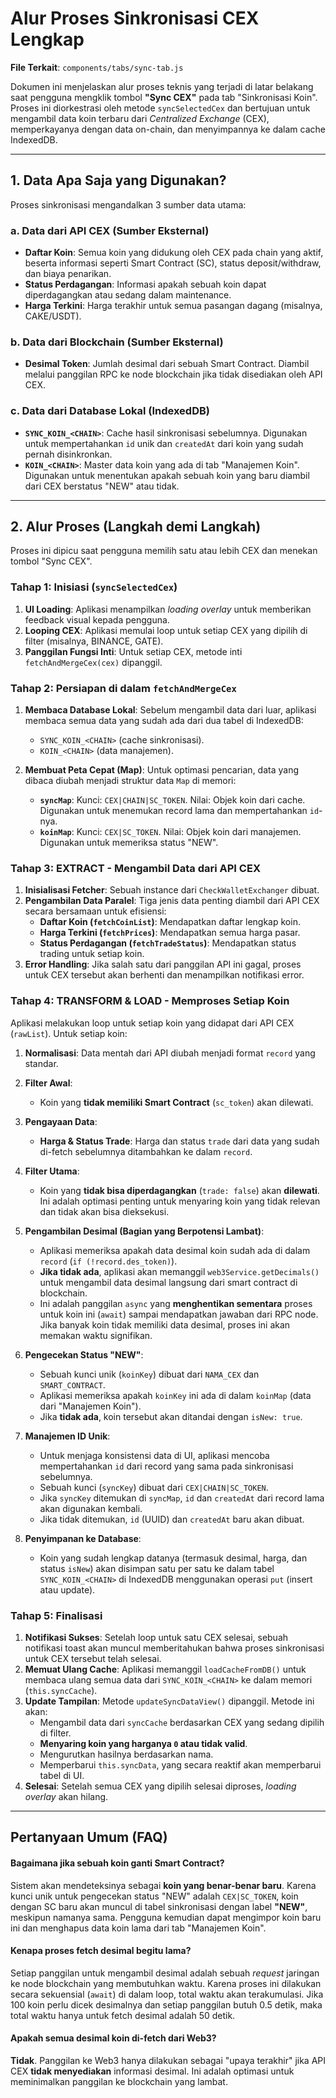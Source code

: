 # Alur Proses Sinkronisasi CEX Lengkap

**File Terkait**: `components/tabs/sync-tab.js`

Dokumen ini menjelaskan alur proses teknis yang terjadi di latar belakang saat pengguna mengklik tombol **"Sync CEX"** pada tab "Sinkronisasi Koin". Proses ini diorkestrasi oleh metode `syncSelectedCex` dan bertujuan untuk mengambil data koin terbaru dari *Centralized Exchange* (CEX), memperkayanya dengan data on-chain, dan menyimpannya ke dalam cache IndexedDB.

---

## 1. Data Apa Saja yang Digunakan?

Proses sinkronisasi mengandalkan 3 sumber data utama:

### a. Data dari API CEX (Sumber Eksternal)
- **Daftar Koin**: Semua koin yang didukung oleh CEX pada chain yang aktif, beserta informasi seperti Smart Contract (SC), status deposit/withdraw, dan biaya penarikan.
- **Status Perdagangan**: Informasi apakah sebuah koin dapat diperdagangkan atau sedang dalam maintenance.
- **Harga Terkini**: Harga terakhir untuk semua pasangan dagang (misalnya, CAKE/USDT).

### b. Data dari Blockchain (Sumber Eksternal)
- **Desimal Token**: Jumlah desimal dari sebuah Smart Contract. Diambil melalui panggilan RPC ke node blockchain jika tidak disediakan oleh API CEX.

### c. Data dari Database Lokal (IndexedDB)
- **`SYNC_KOIN_<CHAIN>`**: Cache hasil sinkronisasi sebelumnya. Digunakan untuk mempertahankan `id` unik dan `createdAt` dari koin yang sudah pernah disinkronkan.
- **`KOIN_<CHAIN>`**: Master data koin yang ada di tab "Manajemen Koin". Digunakan untuk menentukan apakah sebuah koin yang baru diambil dari CEX berstatus "NEW" atau tidak.

---

## 2. Alur Proses (Langkah demi Langkah)

Proses ini dipicu saat pengguna memilih satu atau lebih CEX dan menekan tombol "Sync CEX".

### Tahap 1: Inisiasi (`syncSelectedCex`)

1.  **UI Loading**: Aplikasi menampilkan *loading overlay* untuk memberikan feedback visual kepada pengguna.
2.  **Looping CEX**: Aplikasi memulai loop untuk setiap CEX yang dipilih di filter (misalnya, BINANCE, GATE).
3.  **Panggilan Fungsi Inti**: Untuk setiap CEX, metode inti `fetchAndMergeCex(cex)` dipanggil.

### Tahap 2: Persiapan di dalam `fetchAndMergeCex`

1.  **Membaca Database Lokal**: Sebelum mengambil data dari luar, aplikasi membaca semua data yang sudah ada dari dua tabel di IndexedDB:
    - `SYNC_KOIN_<CHAIN>` (cache sinkronisasi).
    - `KOIN_<CHAIN>` (data manajemen).

2.  **Membuat Peta Cepat (Map)**: Untuk optimasi pencarian, data yang dibaca diubah menjadi struktur data `Map` di memori:
    - **`syncMap`**: Kunci: `CEX|CHAIN|SC_TOKEN`. Nilai: Objek koin dari cache. Digunakan untuk menemukan record lama dan mempertahankan `id`-nya.
    - **`koinMap`**: Kunci: `CEX|SC_TOKEN`. Nilai: Objek koin dari manajemen. Digunakan untuk memeriksa status "NEW".

### Tahap 3: EXTRACT - Mengambil Data dari API CEX

1.  **Inisialisasi Fetcher**: Sebuah instance dari `CheckWalletExchanger` dibuat.
2.  **Pengambilan Data Paralel**: Tiga jenis data penting diambil dari API CEX secara bersamaan untuk efisiensi:
    - **Daftar Koin (`fetchCoinList`)**: Mendapatkan daftar lengkap koin.
    - **Harga Terkini (`fetchPrices`)**: Mendapatkan semua harga pasar.
    - **Status Perdagangan (`fetchTradeStatus`)**: Mendapatkan status trading untuk setiap koin.
3.  **Error Handling**: Jika salah satu dari panggilan API ini gagal, proses untuk CEX tersebut akan berhenti dan menampilkan notifikasi error.

### Tahap 4: TRANSFORM & LOAD - Memproses Setiap Koin

Aplikasi melakukan loop untuk setiap koin yang didapat dari API CEX (`rawList`). Untuk setiap koin:

1.  **Normalisasi**: Data mentah dari API diubah menjadi format `record` yang standar.

2.  **Filter Awal**:
    - Koin yang **tidak memiliki Smart Contract** (`sc_token`) akan dilewati.

3.  **Pengayaan Data**:
    - **Harga & Status Trade**: Harga dan status `trade` dari data yang sudah di-fetch sebelumnya ditambahkan ke dalam `record`.

4.  **Filter Utama**:
    - Koin yang **tidak bisa diperdagangkan** (`trade: false`) akan **dilewati**. Ini adalah optimasi penting untuk menyaring koin yang tidak relevan dan tidak akan bisa dieksekusi.

5.  **Pengambilan Desimal (Bagian yang Berpotensi Lambat)**:
    - Aplikasi memeriksa apakah data desimal koin sudah ada di dalam `record` (`if (!record.des_token)`).
    - **Jika tidak ada**, aplikasi akan memanggil `web3Service.getDecimals()` untuk mengambil data desimal langsung dari smart contract di blockchain.
    - Ini adalah panggilan `async` yang **menghentikan sementara** proses untuk koin ini (`await`) sampai mendapatkan jawaban dari RPC node. Jika banyak koin tidak memiliki data desimal, proses ini akan memakan waktu signifikan.

6.  **Pengecekan Status "NEW"**:
    - Sebuah kunci unik (`koinKey`) dibuat dari `NAMA_CEX` dan `SMART_CONTRACT`.
    - Aplikasi memeriksa apakah `koinKey` ini ada di dalam `koinMap` (data dari "Manajemen Koin").
    - Jika **tidak ada**, koin tersebut akan ditandai dengan `isNew: true`.

7.  **Manajemen ID Unik**:
    - Untuk menjaga konsistensi data di UI, aplikasi mencoba mempertahankan `id` dari record yang sama pada sinkronisasi sebelumnya.
    - Sebuah kunci (`syncKey`) dibuat dari `CEX|CHAIN|SC_TOKEN`.
    - Jika `syncKey` ditemukan di `syncMap`, `id` dan `createdAt` dari record lama akan digunakan kembali.
    - Jika tidak ditemukan, `id` (UUID) dan `createdAt` baru akan dibuat.

8.  **Penyimpanan ke Database**:
    - Koin yang sudah lengkap datanya (termasuk desimal, harga, dan status `isNew`) akan disimpan satu per satu ke dalam tabel `SYNC_KOIN_<CHAIN>` di IndexedDB menggunakan operasi `put` (insert atau update).

### Tahap 5: Finalisasi

1.  **Notifikasi Sukses**: Setelah loop untuk satu CEX selesai, sebuah notifikasi toast akan muncul memberitahukan bahwa proses sinkronisasi untuk CEX tersebut telah selesai.
2.  **Memuat Ulang Cache**: Aplikasi memanggil `loadCacheFromDB()` untuk membaca ulang semua data dari `SYNC_KOIN_<CHAIN>` ke dalam memori (`this.syncCache`).
3.  **Update Tampilan**: Metode `updateSyncDataView()` dipanggil. Metode ini akan:
    - Mengambil data dari `syncCache` berdasarkan CEX yang sedang dipilih di filter.
    - **Menyaring koin yang harganya `0` atau tidak valid**.
    - Mengurutkan hasilnya berdasarkan nama.
    - Memperbarui `this.syncData`, yang secara reaktif akan memperbarui tabel di UI.
4.  **Selesai**: Setelah semua CEX yang dipilih selesai diproses, *loading overlay* akan hilang.

---

## Pertanyaan Umum (FAQ)

#### Bagaimana jika sebuah koin ganti Smart Contract?

Sistem akan mendeteksinya sebagai **koin yang benar-benar baru**. Karena kunci unik untuk pengecekan status "NEW" adalah `CEX|SC_TOKEN`, koin dengan SC baru akan muncul di tabel sinkronisasi dengan label **"NEW"**, meskipun namanya sama. Pengguna kemudian dapat mengimpor koin baru ini dan menghapus data koin lama dari tab "Manajemen Koin".

#### Kenapa proses fetch desimal begitu lama?

Setiap panggilan untuk mengambil desimal adalah sebuah *request* jaringan ke node blockchain yang membutuhkan waktu. Karena proses ini dilakukan secara sekuensial (`await`) di dalam loop, total waktu akan terakumulasi. Jika 100 koin perlu dicek desimalnya dan setiap panggilan butuh 0.5 detik, maka total waktu hanya untuk fetch desimal adalah 50 detik.

#### Apakah semua desimal koin di-fetch dari Web3?

**Tidak**. Panggilan ke Web3 hanya dilakukan sebagai "upaya terakhir" jika API CEX **tidak menyediakan** informasi desimal. Ini adalah optimasi untuk meminimalkan panggilan ke blockchain yang lambat.
